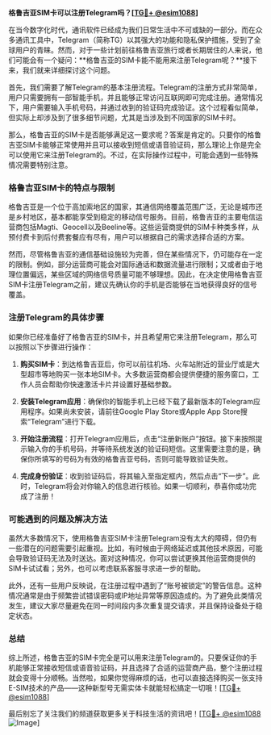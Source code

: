**格鲁吉亚SIM卡可以注册Telegram吗？[[TG💪+ @esim1088](https://t.me/s/esim1088)]**

在当今数字化时代，通讯软件已经成为我们日常生活中不可或缺的一部分。而在众多通讯工具中，Telegram（简称TG）以其强大的功能和隐私保护措施，受到了全球用户的青睐。然而，对于一些计划前往格鲁吉亚旅行或者长期居住的人来说，他们可能会有一个疑问：**格鲁吉亚的SIM卡能不能用来注册Telegram呢？**接下来，我们就来详细探讨这个问题。

首先，我们需要了解Telegram的基本注册流程。Telegram的注册方式非常简单，用户只需要拥有一部智能手机，并且能够正常访问互联网即可完成注册。通常情况下，用户需要输入手机号码，并通过收到的验证码完成验证。这个过程看似简单，但实际上却涉及到了很多细节问题，尤其是当涉及到不同国家的SIM卡时。

那么，格鲁吉亚的SIM卡是否能够满足这一要求呢？答案是肯定的。只要你的格鲁吉亚SIM卡能够正常使用并且可以接收到短信或语音验证码，那么理论上你是完全可以使用它来注册Telegram的。不过，在实际操作过程中，可能会遇到一些特殊情况需要特别注意。

### 格鲁吉亚SIM卡的特点与限制

格鲁吉亚是一个位于高加索地区的国家，其通信网络覆盖范围广泛，无论是城市还是乡村地区，基本都能享受到稳定的移动信号服务。目前，格鲁吉亚的主要电信运营商包括Magti、Geocell以及Beeline等。这些运营商提供的SIM卡种类多样，从预付费卡到后付费套餐应有尽有，用户可以根据自己的需求选择合适的方案。

然而，尽管格鲁吉亚的通信基础设施较为完善，但在某些情况下，仍可能存在一定的限制。例如，部分运营商可能会对国际通话和数据流量进行限制；又或者由于地理位置偏远，某些区域的网络信号质量可能不够理想。因此，在决定使用格鲁吉亚SIM卡注册Telegram之前，建议先确认你的手机是否能够在当地获得良好的信号覆盖。

### 注册Telegram的具体步骤

如果你已经准备好了格鲁吉亚的SIM卡，并且希望用它来注册Telegram，那么可以按照以下步骤进行操作：

1. **购买SIM卡**：到达格鲁吉亚后，你可以前往机场、火车站附近的营业厅或是大型超市等地购买一张本地SIM卡。大多数运营商都会提供便捷的服务窗口，工作人员会帮助你快速激活卡片并设置好基础参数。

2. **安装Telegram应用**：确保你的智能手机上已经下载了最新版本的Telegram应用程序。如果尚未安装，请前往Google Play Store或Apple App Store搜索“Telegram”进行下载。

3. **开始注册流程**：打开Telegram应用后，点击“注册新账户”按钮。接下来按照提示输入你的手机号码，并等待系统发送的验证码短信。这里需要注意的是，确保你所填写的号码为有效的格鲁吉亚号码，否则可能导致验证失败。

4. **完成身份验证**：收到验证码后，将其输入至指定框内，然后点击“下一步”。此时，Telegram将会对你输入的信息进行核验。如果一切顺利，恭喜你成功完成了注册！

### 可能遇到的问题及解决方法

虽然大多数情况下，使用格鲁吉亚SIM卡注册Telegram没有太大的障碍，但仍有一些潜在的问题需要引起重视。比如，有时候由于网络延迟或其他技术原因，可能会导致验证码无法及时送达。面对这种情况，你可以尝试更换其他运营商提供的SIM卡试试看；另外，也可以考虑联系客服寻求进一步的帮助。

此外，还有一些用户反映说，在注册过程中遇到了“账号被锁定”的警告信息。这种情况通常是由于频繁尝试错误密码或IP地址异常等原因造成的。为了避免此类情况发生，建议大家尽量避免在同一时间段内多次重复提交请求，并且保持设备处于稳定状态。

### 总结

综上所述，格鲁吉亚的SIM卡完全是可以用来注册Telegram的。只要保证你的手机能够正常接收短信或语音验证码，并且选择了合适的运营商产品，整个注册过程就会变得十分顺畅。当然啦，如果你觉得麻烦的话，也可以直接选择购买一张支持E-SIM技术的产品——这种新型号无需实体卡就能轻松搞定一切哦！[[TG💪+ @esim1088](https://t.me/s/esim1088)]

最后别忘了关注我们的频道获取更多关于科技生活的资讯吧！[[TG💪+ @esim1088](https://t.me/s/esim1088) ![Image](https://i.postimg.cc/4NQfJmqS/Snipaste-2025-05-13-00-14-12.png)]